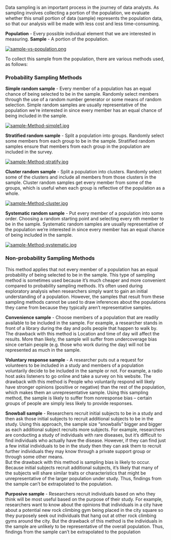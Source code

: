 Data sampling is an important process in the journey of data analysts. As sampling involves collecting a portion of the population, we evaluate whether this small portion of data (sample) represents the population data, so that our analysis will be made with less cost and less time-consuming.

**Population** - Every possible individual element that we are interested in measuring.
**Sample** - A portion of the population.

[![sample-vs-population.png](https://i.postimg.cc/pVY0JH6P/sample-vs-population.png)](https://postimg.cc/F1zgh2v6)

To collect this sample from the population, there are various methods used, as follows:

### Probability Sampling Methods
**Simple random sample** - Every member of a population has an equal chance of being selected to be in the sample. Randomly select members through the use of a random number generator or some means of random selection. Simple random samples are usually representative of the population we’re interested in since every member has an equal chance of being included in the sample.

[![sample-Method-simple1.jpg](https://i.postimg.cc/XYNk8By8/sample-Method-simple1.jpg)](https://postimg.cc/1fTFRtBn)

**Stratified random sample** - Split a population into groups. Randomly select some members from each group to be in the sample. Stratified random samples ensure that members from each group in the population are included in the survey.

[![sample-Method-stratify.jpg](https://i.postimg.cc/ZRPW2jGy/sample-Method-stratify.jpg)](https://postimg.cc/vgB867HQ)

**Cluster random sample** - Split a population into clusters. Randomly select some of the clusters and include all members from those clusters in the sample. Cluster random samples get every member from some of the groups, which is useful when each group is reflective of the population as a whole.

[![sample-Method-cluster.jpg](https://i.postimg.cc/DwtmztFX/sample-Method-cluster.jpg)](https://postimg.cc/G4xb7g4L)

**Systematic random sample** -  Put every member of a population into some order. Choosing a random starting point and selecting every nth member to be in the sample. Systematic random samples are usually representative of the population we’re interested in since every member has an equal chance of being included in the sample.

[![sample-Method-systematic.jpg](https://i.postimg.cc/SQTSswfx/sample-Method-systematic.jpg)](https://postimg.cc/LhPKQQWc)

### Non-probability Sampling Methods
This method applies that not every member of a population has an equal probability of being selected to be in the sample. This type of sampling method is sometimes used because it’s much cheaper and more convenient compared to probability sampling methods. It’s often used during exploratory analysis when researchers simply want to gain an initial understanding of a population.
However, the samples that result from these sampling methods cannot be used to draw inferences about the populations they came from because they typically aren’t representative samples.

**Convenience sample** - Choose members of a population that are readily available to be included in the sample. For example, a researcher stands in front of a library during the day and polls people that happen to walk by. The drawback with this method is Location and time of day will affect the results. More than likely, the sample will suffer from undercoverage bias since certain people (e.g. those who work during the day) will not be represented as much in the sample.

**Voluntary response sample** -  A researcher puts out a request for volunteers to be included in a study and members of a population voluntarily decide to be included in the sample or not. For example, a radio host asks listeners to go online and take a survey on his website. The drawback with this method is People who voluntarily respond will likely have stronger opinions (positive or negative) than the rest of the population, which makes them an unrepresentative sample. Using this sampling method, the sample is likely to suffer from nonresponse bias – certain groups of people are simply less likely to provide responses.

**Snowball sample** - Researchers recruit initial subjects to be in a study and then ask those initial subjects to recruit additional subjects to be in the study. Using this approach, the sample size “snowballs” bigger and bigger as each additional subject recruits more subjects.
For example, researchers are conducting a study of individuals with rare diseases, but it’s difficult to find individuals who actually have the disease. However, if they can find just a few initial individuals to be in the study then they can ask them to recruit further individuals they may know through a private support group or through some other means.	
But the drawback with this method is sampling bias is likely to occur. Because initial subjects recruit additional subjects, it’s likely that many of the subjects will share similar traits or characteristics that might be unrepresentative of the larger population under study. Thus, findings from the sample can’t be extrapolated to the population.

**Purposive sample** - Researchers recruit individuals based on who they think will be most useful based on the purpose of their study.
For example, researchers want to know about the opinions that individuals in a city have about a potential new rock climbing gym being placed in the city square so they purposely seek out individuals that hang out at other rock climbing gyms around the city.
But the drawback of this method is the individuals in the sample are unlikely to be representative of the overall population. Thus, findings from the sample can’t be extrapolated to the population

